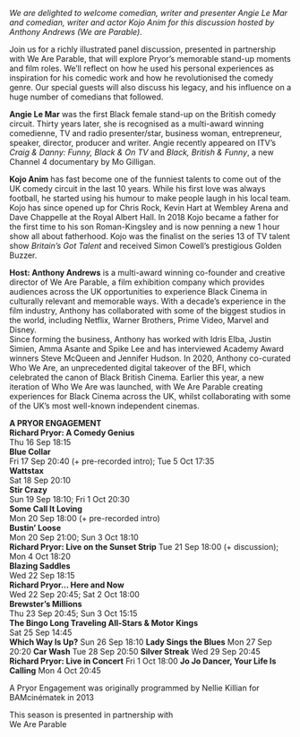 
_We are delighted to welcome comedian, writer and presenter Angie Le Mar and comedian, writer and actor Kojo Anim for this discussion hosted by Anthony Andrews (We are Parable)._

Join us for a richly illustrated panel discussion, presented in partnership with We Are Parable, that will explore Pryor’s memorable stand-up moments and film roles. We’ll reflect on how he used his personal experiences as inspiration for his comedic work and how he revolutionised the comedy genre. Our special guests will also discuss his legacy, and his influence on a huge number of comedians that followed.

**Angie Le Mar** was the first Black female stand-up on the British comedy circuit. Thirty years later, she is recognised as a multi-award winning comedienne, TV and radio presenter/star, business woman, entrepreneur, speaker, director, producer and writer. Angie recently appeared on ITV’s _Craig & Danny: Funny, Black & On TV_ and _Black, British & Funny_, a new Channel 4 documentary by Mo Gilligan.

**Kojo Anim** has fast become one of the funniest talents to come out of the UK comedy circuit in the last 10 years. While his first love was always football, he started using his humour to make people laugh in his local team. Kojo has since opened up for Chris Rock, Kevin Hart at Wembley Arena and Dave Chappelle at the Royal Albert Hall. In 2018 Kojo became a father for the first time to his son Roman-Kingsley and is now penning a new 1 hour show all about fatherhood. Kojo was the finalist on the series 13 of TV talent show _Britain’s Got Talent_ and received Simon Cowell’s prestigious Golden Buzzer.

**Host: Anthony Andrews** is a multi-award winning co-founder and creative director of We Are Parable, a film exhibition company which provides audiences across the UK opportunities to experience Black Cinema in culturally relevant and memorable ways. With a decade’s experience in the film industry, Anthony has collaborated with some of the biggest studios in the world, including Netflix, Warner Brothers, Prime Video, Marvel and Disney.  
Since forming the business, Anthony has worked with Idris Elba, Justin Simien, Amma Asante and Spike Lee and has interviewed Academy Award winners Steve McQueen and Jennifer Hudson. In 2020, Anthony co-curated Who We Are, an unprecedented digital takeover of the BFI, which celebrated the canon of Black British Cinema. Earlier this year, a new iteration of Who We Are was launched, with We Are Parable creating experiences for Black Cinema across the UK, whilst collaborating with some of the UK’s most well-known independent cinemas.<br>

**A PRYOR ENGAGEMENT**<br>
**Richard Pryor: A Comedy Genius**<br>
Thu 16 Sep 18:15<br>
**Blue Collar**<br>
Fri 17 Sep 20:40 (+ pre-recorded intro);  Tue 5 Oct 17:35<br>
**Wattstax**<br>
Sat 18 Sep 20:10<br>
**Stir Crazy**<br>
Sun 19 Sep 18:10; Fri 1 Oct 20:30<br>
**Some Call It Loving**<br>
Mon 20 Sep 18:00 (+ pre-recorded intro)<br>
**Bustin’ Loose**<br>
Mon 20 Sep 21:00; Sun 3 Oct 18:10<br>
**Richard Pryor: Live on the Sunset Strip**
Tue 21 Sep 18:00 (+ discussion); Mon 4 Oct 18:20<br>
**Blazing Saddles**<br>
Wed 22 Sep 18:15<br>
**Richard Pryor... Here and Now**<br>
Wed 22 Sep 20:45; Sat 2 Oct 18:00<br>
**Brewster’s Millions**<br>
Thu 23 Sep 20:45; Sun 3 Oct 15:15<br>
**The Bingo Long Traveling All-Stars  & Motor Kings**<br>
Sat 25 Sep 14:45<br>
**Which Way Is Up?**
Sun 26 Sep 18:10
**Lady Sings the Blues**
Mon 27 Sep 20:20
**Car Wash**
Tue 28 Sep 20:50
**Silver Streak**
Wed 29 Sep 20:45
**Richard Pryor: Live in Concert**
Fri 1 Oct 18:00
**Jo Jo Dancer, Your Life Is Calling**
Mon 4 Oct 20:45<br>

A Pryor Engagement was originally programmed by Nellie Killian for BAMcinématek in 2013

This season is presented in partnership with  
We Are Parable
<!--stackedit_data:
eyJoaXN0b3J5IjpbMzg4ODEyODEyLDIwODk3OTIzNzddfQ==
-->